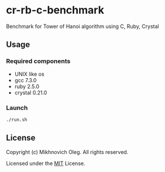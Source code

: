 # cr-rb-c-benchmark
Benchmark for Tower of Hanoi algorithm using C, Ruby, Crystal

## Usage

### Required components
* UNIX like os
* gcc 7.3.0
* ruby 2.5.0
* crystal 0.21.0

### Launch
```sh
./run.sh
```
## License

Copyright (c) Mikhnovich Oleg. All rights reserved.

Licensed under the [MIT](LICENSE.txt) License.
